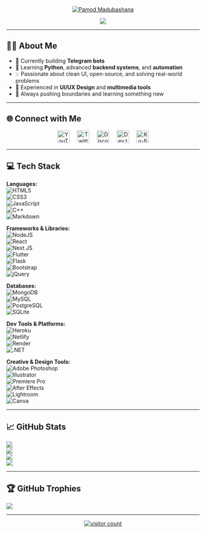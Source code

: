 <p align="center">
  <a href="https://github.com/pamod-madubashana">
    <img src="https://i.ibb.co/5jcmCFj/199138068-0a7b7b75-a024-4f00-803f-30a19c5d1b2d.png" alt="Pamod Madubashana" />
  </a>
</p>

<p align="center">
  <a href="https://github.com/pamod-madubashana">
    <img src="https://readme-typing-svg.demolab.com/?lines=Pamod%20Madubashana;Full-stack%20Web%20%26%20App%20Developer;UI%2FUX%20Designer%20%7C%204%2B%20Years%20Experience;Lifelong%20Learner%20%F0%9F%8C%8A&font=Fira%20Code&center=true&width=500&height=45&color=f75c7e&vCenter=true&pause=1000&size=22" />
  </a>
</p>

---

## 👨‍💻 About Me

- 🔭 Currently building **Telegram bots**
- 🌱 Learning **Python**, advanced **backend systems**, and **automation**
- 💡 Passionate about clean UI, open-source, and solving real-world problems
- 🎨 Experienced in **UI/UX Design** and **multimedia tools**
- 🎯 Always pushing boundaries and learning something new

---

## 🌐 Connect with Me

<p align="center">
  <a href="https://www.youtube.com/channel/UC2rLQmos3BarrcqBZKV9YsA"><img width="32px" src="https://i.imgur.com/qiXu7b2.png" alt="YouTube"/></a>
  &nbsp;&nbsp;&nbsp;
  <a href="https://twitter.com/PamodMadub83587"><img width="32px" src="https://i.imgur.com/OXZM1L6.png" alt="Twitter"/></a>
  &nbsp;&nbsp;&nbsp;
  <a href="https://discord.gg/fPrdqh3Zfu"><img width="32px" src="https://i.imgur.com/OViZO8J.png" alt="Discord"/></a>
  &nbsp;&nbsp;&nbsp;
  <a href="https://dev.to/pamod-madubashana"><img width="32px" src="https://i.imgur.com/mVm29vK.png" alt="Dev.to"/></a>
  &nbsp;&nbsp;&nbsp;
  <a href="https://ko-fi.com/pamod-madubashana"><img width="32px" src="https://i.imgur.com/PpLeD3K.png" alt="Ko-fi"/></a>
</p>

---

## 💻 Tech Stack

**Languages:**  
![HTML5](https://img.shields.io/badge/html5-%23E34F26.svg?style=plastic&logo=html5&logoColor=white)  
![CSS3](https://img.shields.io/badge/css3-%231572B6.svg?style=plastic&logo=css3&logoColor=white)  
![JavaScript](https://img.shields.io/badge/javascript-%23323330.svg?style=plastic&logo=javascript&logoColor=%23F7DF1E)  
![C++](https://img.shields.io/badge/c++-%2300599C.svg?style=plastic&logo=c%2B%2B&logoColor=white)  
![Markdown](https://img.shields.io/badge/markdown-%23000000.svg?style=plastic&logo=markdown&logoColor=white)

**Frameworks & Libraries:**  
![NodeJS](https://img.shields.io/badge/node.js-6DA55F?style=plastic&logo=node.js&logoColor=white)  
![React](https://img.shields.io/badge/react-%2320232a.svg?style=plastic&logo=react&logoColor=%2361DAFB)  
![Next JS](https://img.shields.io/badge/Next-black?style=plastic&logo=next.js&logoColor=white)  
![Flutter](https://img.shields.io/badge/Flutter-%2302569B.svg?style=plastic&logo=Flutter&logoColor=white)  
![Flask](https://img.shields.io/badge/flask-%23000.svg?style=plastic&logo=flask&logoColor=white)  
![Bootstrap](https://img.shields.io/badge/bootstrap-%238511FA.svg?style=plastic&logo=bootstrap&logoColor=white)  
![jQuery](https://img.shields.io/badge/jquery-%230769AD.svg?style=plastic&logo=jquery&logoColor=white)

**Databases:**  
![MongoDB](https://img.shields.io/badge/MongoDB-%234ea94b.svg?style=plastic&logo=mongodb&logoColor=white)  
![MySQL](https://img.shields.io/badge/mysql-%2300000f.svg?style=plastic&logo=mysql&logoColor=white)  
![PostgreSQL](https://img.shields.io/badge/postgres-%23316192.svg?style=plastic&logo=postgresql&logoColor=white)  
![SQLite](https://img.shields.io/badge/sqlite-%2307405e.svg?style=plastic&logo=sqlite&logoColor=white)

**Dev Tools & Platforms:**  
![Heroku](https://img.shields.io/badge/heroku-%23430098.svg?style=plastic&logo=heroku&logoColor=white)  
![Netlify](https://img.shields.io/badge/netlify-%23000000.svg?style=plastic&logo=netlify&logoColor=#00C7B7)  
![Render](https://img.shields.io/badge/Render-%46E3B7.svg?style=plastic&logo=render&logoColor=white)  
![.NET](https://img.shields.io/badge/.NET-5C2D91?style=plastic&logo=.net&logoColor=white)

**Creative & Design Tools:**  
![Adobe Photoshop](https://img.shields.io/badge/adobe%20photoshop-%2331A8FF.svg?style=plastic&logo=adobe%20photoshop&logoColor=white)  
![Illustrator](https://img.shields.io/badge/adobe%20illustrator-%23FF9A00.svg?style=plastic&logo=adobe%20illustrator&logoColor=white)  
![Premiere Pro](https://img.shields.io/badge/Adobe%20Premiere%20Pro-9999FF.svg?style=plastic&logo=Adobe%20Premiere%20Pro&logoColor=white)  
![After Effects](https://img.shields.io/badge/Adobe%20After%20Effects-9999FF.svg?style=plastic&logo=Adobe%20After%20Effects&logoColor=white)  
![Lightroom](https://img.shields.io/badge/Adobe%20Lightroom-31A8FF.svg?style=plastic&logo=Adobe%20Lightroom&logoColor=white)  
![Canva](https://img.shields.io/badge/Canva-%2300C4CC.svg?style=plastic&logo=Canva&logoColor=white)

---

## 📈 GitHub Stats

![](https://github-readme-stats.vercel.app/api?username=pamod-madubashana&theme=dark&hide_border=true&include_all_commits=true&count_private=true)  
![](https://github-readme-streak-stats.herokuapp.com/?user=pamod-madubashana&theme=dark&hide_border=true)  
![](https://github-contributor-stats.vercel.app/api?username=pamod-madubashana&limit=5&theme=dark&combine_all_yearly_contributions=true)  
![](https://github-readme-stats.vercel.app/api/top-langs/?username=pamod-madubashana&theme=dark&hide_border=true&layout=compact)

---

## 🏆 GitHub Trophies

![](https://github-profile-trophy.vercel.app/?username=pamod-madubashana&theme=radical&no-frame=true&no-bg=false&margin-w=4)

---

<p align="center">
  <a href="https://visitcount.itsvg.in">
    <img src="https://visitcount.itsvg.in/api?id=pamod-madubashana&icon=0&color=0" alt="visitor count"/>
  </a>
</p>

<!-- Built using GPRM | https://gprm.itsvg.in -->
